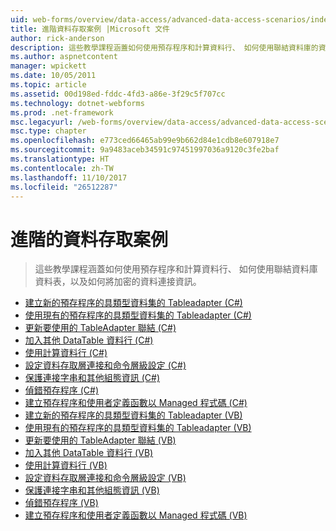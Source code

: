 ```yaml
---
uid: web-forms/overview/data-access/advanced-data-access-scenarios/index
title: 進階資料存取案例 |Microsoft 文件
author: rick-anderson
description: 這些教學課程涵蓋如何使用預存程序和計算資料行、 如何使用聯結資料庫的資料表，以及如何加密資料的連接資訊...
ms.author: aspnetcontent
manager: wpickett
ms.date: 10/05/2011
ms.topic: article
ms.assetid: 00d198ed-fddc-4fd3-a86e-3f29c5f707cc
ms.technology: dotnet-webforms
ms.prod: .net-framework
msc.legacyurl: /web-forms/overview/data-access/advanced-data-access-scenarios
msc.type: chapter
ms.openlocfilehash: e773ced66465ab99e9b662d84e1cdb8e607918e7
ms.sourcegitcommit: 9a9483aceb34591c97451997036a9120c3fe2baf
ms.translationtype: HT
ms.contentlocale: zh-TW
ms.lasthandoff: 11/10/2017
ms.locfileid: "26512287"
---
```

<a name="advanced-data-access-scenarios"></a>進階的資料存取案例
====================
> 這些教學課程涵蓋如何使用預存程序和計算資料行、 如何使用聯結資料庫資料表，以及如何將加密的資料連接資訊。


- [建立新的預存程序的具類型資料集的 Tableadapter (C#)](creating-new-stored-procedures-for-the-typed-dataset-s-tableadapters-cs.md)
- [使用現有的預存程序的具類型資料集的 Tableadapter (C#)](using-existing-stored-procedures-for-the-typed-dataset-s-tableadapters-cs.md)
- [更新要使用的 TableAdapter 聯結 (C#)](updating-the-tableadapter-to-use-joins-cs.md)
- [加入其他 DataTable 資料行 (C#)](adding-additional-datatable-columns-cs.md)
- [使用計算資料行 (C#)](working-with-computed-columns-cs.md)
- [設定資料存取層連接和命令層級設定 (C#)](configuring-the-data-access-layer-s-connection-and-command-level-settings-cs.md)
- [保護連接字串和其他組態資訊 (C#)](protecting-connection-strings-and-other-configuration-information-cs.md)
- [偵錯預存程序 (C#)](debugging-stored-procedures-cs.md)
- [建立預存程序和使用者定義函數以 Managed 程式碼 (C#)](creating-stored-procedures-and-user-defined-functions-with-managed-code-cs.md)
- [建立新的預存程序的具類型資料集的 Tableadapter (VB)](creating-new-stored-procedures-for-the-typed-dataset-s-tableadapters-vb.md)
- [使用現有的預存程序的具類型資料集的 Tableadapter (VB)](using-existing-stored-procedures-for-the-typed-dataset-s-tableadapters-vb.md)
- [更新要使用的 TableAdapter 聯結 (VB)](updating-the-tableadapter-to-use-joins-vb.md)
- [加入其他 DataTable 資料行 (VB)](adding-additional-datatable-columns-vb.md)
- [使用計算資料行 (VB)](working-with-computed-columns-vb.md)
- [設定資料存取層連接和命令層級設定 (VB)](configuring-the-data-access-layer-s-connection-and-command-level-settings-vb.md)
- [保護連接字串和其他組態資訊 (VB)](protecting-connection-strings-and-other-configuration-information-vb.md)
- [偵錯預存程序 (VB)](debugging-stored-procedures-vb.md)
- [建立預存程序和使用者定義函數以 Managed 程式碼 (VB)](creating-stored-procedures-and-user-defined-functions-with-managed-code-vb.md)
